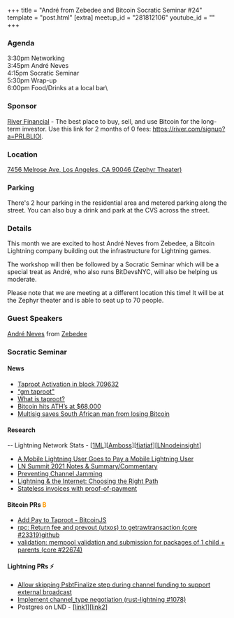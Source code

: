 +++
title = "André from Zebedee and Bitcoin Socratic Seminar #24"
template = "post.html"
[extra]
meetup_id = "281812106"
youtube_id = ""
+++

### Agenda  

3:30pm Networking\
3:45pm André Neves\
4:15pm Socratic Seminar\
5:30pm Wrap-up\
6:00pm Food/Drinks at a local bar\

### Sponsor  

[River Financial](https://river.com/) - The best place to buy, sell, and use Bitcoin for the 
long-term investor. Use this link for 2 months of 0 fees: <https://river.com/signup?a=PRLBLIOI>.

### Location  

[7456 Melrose Ave, Los Angeles, CA 90046 (Zephyr Theater)](https://www.google.com/maps/place/7456+Melrose+Ave,+West+Hollywood,+CA+90046/@34.0833294,-118.3547615,17z/data=!3m1!4b1!4m5!3m4!1s0x80c2bed36430426f:0xedabb82c06037177!8m2!3d34.0833294!4d-118.3525728)

### Parking

There's 2 hour parking in the residential area and metered parking along the street. You can also buy a drink and park at the CVS across the street.

### Details  

This month we are excited to host André Neves from Zebedee, a Bitcoin Lightning company building out the infrastructure for Lightning games.

The workshop will then be followed by a Socratic Seminar which will be a special treat as André, who also runs BitDevsNYC, will also be helping us moderate.

Please note that we are meeting at a different location this time! It will be at the Zephyr theater and is able to seat up to 70 people.

### Guest Speakers


[André Neves](https://twitter.com/andreneves) from [Zebedee](https://zebedee.io/)



### Socratic Seminar

#### News

- [Taproot Activation in block 709632](https://mempool.space/block/0000000000000000000687bca986194dc2c1f949318629b44bb54ec0a94d8244)  
- [“gm taproot"](https://mempool.space/tx/2eb8dbaa346d4be4e82fe444c2f0be00654d8cfd8c4a9a61b11aeaab8c00b272)  
- [What is taproot?](https://river.com/learn/what-is-taproot/)  
- [Bitcoin hits ATH’s at $68,000](https://twitter.com/BitcoinMagazine/status/1457916692638674949)  
- [Multisig saves South African man from losing Bitcoin](https://www.reddit.com/r/Bitcoin/comments/qrqzyu/multisig_saves_south_african_man_from_losing/)  

#### Research  

-- Lightning Network Stats - 
[[1ML](https://1ml.com)][[Amboss](https://amboss.space)][[fiatjaf](https://ln.fiatjaf.com)][[LNnodeinsight](https://lnnodeinsight.com/)]  
- [A Mobile Lightning User Goes to Pay a Mobile Lightning User](https://lists.linuxfoundation.org/pipermail/lightning-dev/2021-October/003307.html)  
- [LN Summit 2021 Notes & Summary/Commentary](https://lists.linuxfoundation.org/pipermail/lightning-dev/2021-November/003336.html)  
- [Preventing Channel Jamming](https://blog.bitmex.com/preventing-channel-jamming/)  
- [Lightning & the Internet: Choosing the Right Path](https://medium.com/breez-technology/lightning-the-internet-choosing-the-right-path-bedfa6382316)  
- [Stateless invoices with proof-of-payment](https://lists.linuxfoundation.org/pipermail/lightning-dev/2021-September/003236.html)  

#### Bitcoin PRs <font color="#FF9900">₿</font>  

- [Add Pay to Taproot - BitcoinJS](https://github.com/bitcoinjs/bitcoinjs-lib/pull/1742)  
- [rpc: Return fee and prevout (utxos) to getrawtransaction (core #23319)](https://bitcoincore.reviews/23319)[github](https://github.com/bitcoin/bitcoin/pull/23319)  
- [validation: mempool validation and submission for packages of 1 child + parents (core #22674)](https://github.com/bitcoin/bitcoin/pull/22674)  

#### Lightning PRs ⚡ 


- [Allow skipping PsbtFinalize step during channel funding to support external broadcast](https://github.com/lightningnetwork/lnd/pull/5363)  
- [Implement channel_type negotiation (rust-lightning #1078)](https://github.com/rust-bitcoin/rust-lightning/pull/1078)  
- Postgres on LND - 
[[link1](https://github.com/lightningnetwork/lnd/pull/5366)][[link2](https://github.com/lightningnetwork/lnd/pull/5561)]
